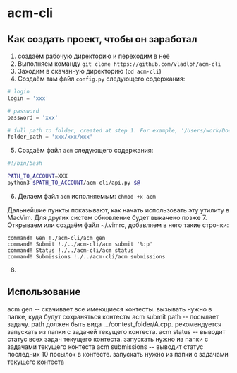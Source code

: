 # acm-cli

## Как создать проект, чтобы он заработал

1. создаём рабочую директорию и переходим в неё
2. Выполняем команду `git clone https://github.com/vladloh/acm-cli`
3. Заходим в скачанную директорию (`cd acm-cli`)
4. Создаём там файл `config.py` следующего содержания:
```python
# login 
login = 'xxx'

# password
password = 'xxx'

# full path to folder, created at step 1. For example, '/Users/work/Documents/unic/dp_contests'. 
folder_path = 'xxx/xxx/xxx'
```
5. Создаём файл `acm` следующего содержания:
```bash
#!/bin/bash

PATH_TO_ACCOUNT=XXX
python3 $PATH_TO_ACCOUNT/acm-cli/api.py $@
```
6. Делаем файл `acm` исполняемым: `chmod +x acm`

Дальнейшие пункты показывают, как начать использовать эту утилиту в MacVim. Для других систем обновление будет выкачено позже
7. Открываем или создаём файл ~/.vimrc, добавляем в него такие строчки:
```
command! Gen !./acm-cli/acm gen
command! Submit !./../acm-cli/acm submit '%:p'
command! Status !./../acm-cli/acm status
command! Submissions !./../acm-cli/acm submissions
```
8.



## Использование
acm gen -- скачивает все имеющиеся контесты. вызывать нужно в папке, куда будут сохраняться контесты 
acm submit path -- посылает задачу. path должен быть вида .../contest_folder/A.cpp. рекомендуется запускать из папки с задачей текущего контеста. 
acm status -- выводит статус всех задач текущего контеста. запускать нужно из папки с задачами текущего контеста
acm submissions -- выводит статус последних 10 посылок в контесте. запускать нужно из папки с задачами текущего контеста
